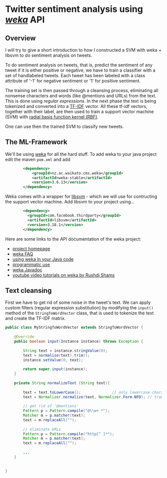 # Twitter sentiment analysis using *[weka](http://www.cs.waikato.ac.nz/ml/weka/)* API
## Overview
I will try to give a short introduction to how I constructed a SVM with weka + libsvm to do sentiment analysis on tweets.

To do sentiment analysis on tweets, that is, predict the sentiment of any tweet if it is either positive or negative, we have to train a classifier with a set of handlabeled tweets. Each tweet has been labeled with a class attribute of '-1' for negative sentiment or '1' for positive sentiment. 

The training set is then passed through a cleansing process, eliminating all nonsense characters and words (like @mentions and URLs) from the text. This is done using *regular expressions*. 
In the next phase the text is being tokenized and converted into a [TF-IDF](https://en.wikipedia.org/wiki/Tf%E2%80%93idf) vector. All these tf-idf vectors, together with their label, are then used to train a support vector machine (SVM) with [radial basis function kernel (RBF)](https://en.wikipedia.org/wiki/Radial_basis_function_kernel).

One can use then the trained SVM to classify new tweets.

## The ML-Framework
We'll be using [weka](http://www.cs.waikato.ac.nz/ml/weka/) for all the hard stuff. To add weka to your java project edit the maven `pom.xml` and add
```xml
		<dependency>
			<groupId>nz.ac.waikato.cms.weka</groupId>
			<artifactId>weka-stable</artifactId>
			<version>3.6.13</version>
		</dependency>
```
Weka comes with a wrapper for [libsvm](https://www.csie.ntu.edu.tw/~cjlin/libsvm/) - which we will use for contructing the support vector machine. Add libsvm to your project using...
```xml
		<dependency>
		  <groupId>com.facebook.thirdparty</groupId>
		  <artifactId>libsvm</artifactId>
		  <version>3.18.1</version>
		</dependency>
```

Here are some links to the API documentation of the weka project:
* [project homepage](http://www.cs.waikato.ac.nz/ml/weka/)
* [weka FAQ](https://weka.wikispaces.com/Frequently+Asked+Questions)
* [using weka in your Java code](https://weka.wikispaces.com/Use+WEKA+in+your+Java+code)
* [programmatic use](https://weka.wikispaces.com/Programmatic+Use)
* [weka Javadoc](http://weka.sourceforge.net/doc.stable/)
* [youtube video tutorials on weka by Rushdi Shams](https://www.youtube.com/playlist?list=PLJbE6j2EG1pZnBhOg3_Rb63WLCprtyJag)

## Text cleansing 
First we have to get rid of some noise in the tweet's text. We can apply custom filters (regular expression substitution) by modifying the `input()` method of the `StringToWordVector` class, that is used to tokenize the text and create the TF-IDF matrix. 

```java
public class MyStringToWordVector extends StringToWordVector {
	
	@Override
	public boolean input(Instance instance) throws Exception {
	
		String text = instance.stringValue(0);
		text = normalize(text).trim();
		instance.setValue(0, text);
		
		return super.input(instance);
	}
	
	private String normalizeText (String text){
	
		text = text.toLowerCase();				// only lowercase chars allowed
		text = Normalizer.normalize(text, Normalizer.Form.NFD); // translate UTF-8 chars properly
		
		// get rid of '@mentions'
		Pattern p = Pattern.compile("@\\w+ *");
		Matcher m = p.matcher(text);
		text = m.replaceAll("");
		
		// eliminate URLs
		Pattern p = Pattern.compile("http[^ ]*");
		Matcher m = p.matcher(text);
		text = m.replaceAll("");
		
		...
	}
	
	
}
```

